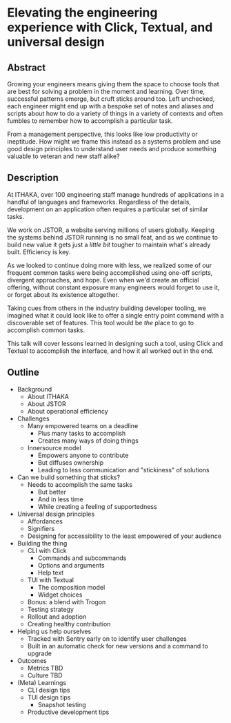 # Elevating the engineering experience with Click, Textual, and universal design

## Abstract

Growing your engineers means giving them the space to choose tools that are best for solving a problem in the moment and learning. Over time, successful patterns emerge, but cruft sticks around too. Left unchecked, each engineer might end up with a bespoke set of notes and aliases and scripts about how to do a variety of things in a variety of contexts and often fumbles to remember how to accomplish a particular task.

From a management perspective, this looks like low productivity or ineptitude. How might we frame this instead as a systems problem and use good design principles to understand user needs and produce something valuable to veteran and new staff alike?

## Description

At ITHAKA, over 100 engineering staff manage hundreds of applications in a handful of languages and frameworks. Regardless of the details, development on an application often requires a particular set of similar tasks.

We work on JSTOR, a website serving millions of users globally. Keeping the systems behind JSTOR running is no small feat, and as we continue to build new value it gets just a _little bit_ tougher to maintain what's already built. Efficiency is key.

As we looked to continue doing more with less, we realized some of our frequent common tasks were being accomplished using one-off scripts, divergent approaches, and hope. Even when we'd create an official offering, without constant exposure many engineers would forget to use it, or forget about its existence altogether.

Taking cues from others in the industry building developer tooling, we imagined what it could look like to offer a single entry point command with a discoverable set of features. This tool would be _the_ place to go to accomplish common tasks.

This talk will cover lessons learned in designing such a tool, using Click and Textual to accomplish the interface, and how it all worked out in the end.

## Outline

- Background
  - About ITHAKA
  - About JSTOR
  - About operational efficiency
- Challenges
  - Many empowered teams on a deadline
    - Plus many tasks to accomplish
    - Creates many ways of doing things
  - Innersource model
    - Empowers anyone to contribute
    - But diffuses ownership
    - Leading to less communication and "stickiness" of solutions
- Can we build something that sticks?
  - Needs to accomplish the same tasks
    - But better
    - And in less time
    - While creating a feeling of supportedness
- Universal design principles
  - Affordances
  - Signifiers
  - Designing for accessibility to the least empowered of your audience
- Building the thing
  - CLI with Click
    - Commands and subcommands
    - Options and arguments
    - Help text
  - TUI with Textual
    - The composition model
    - Widget choices
  - Bonus: a blend with Trogon
  - Testing strategy
  - Rollout and adoption
  - Creating healthy contribution
- Helping us help ourselves
  - Tracked with Sentry early on to identify user challenges
  - Built in an automatic check for new versions and a command to upgrade
- Outcomes
  - Metrics TBD
  - Culture TBD
- (Meta) Learnings
  - CLI design tips
  - TUI design tips
    - Snapshot testing
  - Productive development tips
